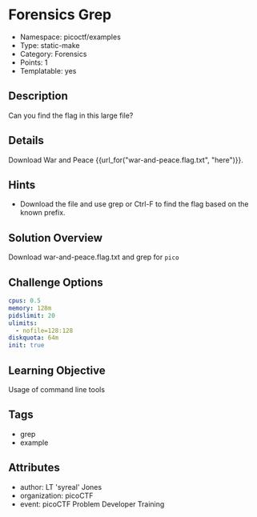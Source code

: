 # Forensics Grep

- Namespace: picoctf/examples
- Type: static-make
- Category: Forensics
- Points: 1
- Templatable: yes

## Description

Can you find the flag in this large file?

## Details
Download War and Peace {{url_for("war-and-peace.flag.txt", "here")}}.

## Hints

- Download the file and use grep or Ctrl-F to find the flag based on the known
  prefix.

## Solution Overview

Download war-and-peace.flag.txt and grep for `pico`

## Challenge Options

```yaml
cpus: 0.5
memory: 128m
pidslimit: 20
ulimits:
  - nofile=128:128
diskquota: 64m
init: true
```

## Learning Objective

Usage of command line tools

## Tags

- grep
- example

## Attributes

- author: LT 'syreal' Jones
- organization: picoCTF
- event: picoCTF Problem Developer Training
